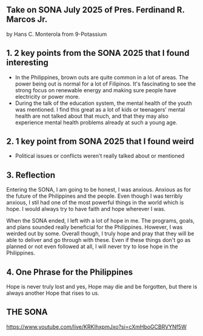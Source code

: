 ## Take on SONA July 2025 of Pres. Ferdinand R. Marcos Jr.
by Hans C. Monterola from 9-Potassium

## 1. 2 key points from the SONA 2025 that I found interesting
   - In the Philippines, brown outs are quite common in a lot of areas. The power being out is normal for a lot of Filipinos. It's fascinating to see the strong focus on renewable energy and making sure people have electricity or power more.
   - During the talk of the education system, the mental health of the youth was mentioned. I find this great as a lot of kids or teenagers' mental health are not talked about that much, and that they may also experience mental health problems already at such a young age.

## 2. 1 key point from SONA 2025 that I found weird
- Political issues or conflicts weren't really talked about or mentioned

## 3. Reflection

Entering the SONA, I am going to be honest, I was anxious. Anxious as for the future of the Philippines and the people. Even though I was terribly anxious, I stil had one of the most powerful things in the world which is hope. I would always try to have faith and hope wherever I was.

When the SONA ended, I left with a lot of hope in me. The programs, goals, and plans sounded really beneficial for the Philippines. However, I was weirded out by some. Overall though, I truly hope and pray that they will be able to deliver and go through with these. Even if these things don't go as planned or not even followed at all, I will never try to lose hope in the Philippines.

## 4. One Phrase for the Philippines
Hope is never truly lost and yes, Hope may die and be forgotten, but there is always another Hope that rises to us.

## **THE SONA**
https://www.youtube.com/live/KRKIhxpmJxo?si=cXmHboGCBRVYNf5W 
